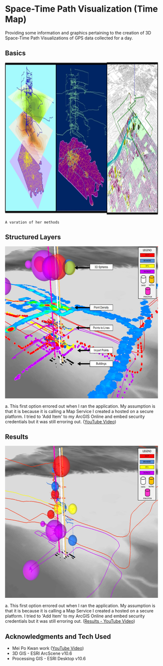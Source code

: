 # Space-Time Path Visualization (Time Map)
Providing some information and graphics pertaining to the creation of 3D Space-Time Path Visualizations of GPS data collected for a day. 

## Basics
<img src= "images/3D_MeiPoKwan.jpg" width = "800" height = "500">

```
A varation of her methods
```

## Structured Layers
<img src= "images/3D_LayerStructure.jpg" width = "800" height = "500">

a. This first option errored out when I ran the application. My assumption is that it is because it is calling a Map Service I created a hosted on a secure platform. I tried to 'Add Item' to my ArcGIS Online and embed security credentials but it was still erroring out. (<a href="https://youtu.be/F-1FVWIzzqo">YouTube Video</a>)

## Results
<img src= "images/3d_Results.jpg" width = "800" height = "500">

a. This first option errored out when I ran the application. My assumption is that it is because it is calling a Map Service I created a hosted on a secure platform. I tried to 'Add Item' to my ArcGIS Online and embed security credentials but it was still erroring out. (<a href="https://youtu.be/BXLYv3krnqs" target="_blank">Results - YouTube Video</a>)

## Acknowledgments and Tech Used

* Mei Po Kwan work (<a href="https://youtu.be/F-1FVWIzzqo">YouTube Video</a>)
* 3D GIS - ESRI ArcScene v10.6
* Processing GIS - ESRI Desktop v10.6
